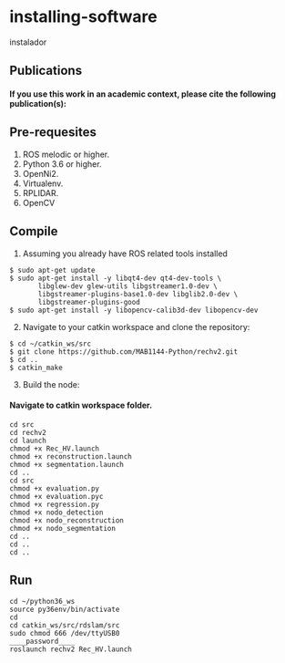 # installing-software
instalador 

## Publications
#### If you use this work in an academic context, please cite the following publication(s):
## Pre-requesites
1. ROS melodic or higher.
2. Python 3.6 or higher.
3. OpenNi2.
4. Virtualenv.
5. RPLIDAR.
6. OpenCV
## Compile
1. Assuming you already have ROS related tools installed
```linux
$ sudo apt-get update
$ sudo apt-get install -y libqt4-dev qt4-dev-tools \ 
       libglew-dev glew-utils libgstreamer1.0-dev \ 
       libgstreamer-plugins-base1.0-dev libglib2.0-dev \
       libgstreamer-plugins-good
$ sudo apt-get install -y libopencv-calib3d-dev libopencv-dev 
```
2. Navigate to your catkin workspace and clone the repository:
```linux
$ cd ~/catkin_ws/src
$ git clone https://github.com/MAB1144-Python/rechv2.git
$ cd ..
$ catkin_make
```
3. Build the node:
#### Navigate to catkin workspace folder.
```linux
cd src
cd rechv2
cd launch
chmod +x Rec_HV.launch
chmod +x reconstruction.launch
chmod +x segmentation.launch
cd ..
cd src
chmod +x evaluation.py
chmod +x evaluation.pyc
chmod +x regression.py
chmod +x nodo_detection
chmod +x nodo_reconstruction
chmod +x nodo_segmentation
cd ..
cd ..
cd ..
```
## Run
```linux
cd ~/python36_ws
source py36env/bin/activate
cd
cd catkin_ws/src/rdslam/src
sudo chmod 666 /dev/ttyUSB0
____password____
roslaunch rechv2 Rec_HV.launch
```
